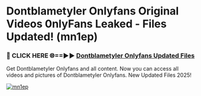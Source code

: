 # Dontblametyler Onlyfans Original Videos 0nlyFans Leaked - Files Updated! (mn1ep)

<h3>🔴 CLICK HERE 🌐==►► <a href="https://tinyurl.com/ehrbuxhb" rel="nofollow">Dontblametyler Onlyfans Updated Files</a></h3>

Get Dontblametyler Onlyfans and all content. Now you can access all videos and pictures of Dontblametyler Onlyfans. New Updated Files 2025!

[![mn1ep](https://i.imgur.com/lVYEuWS.gif)](https://tinyurl.com/ehrbuxhb)
